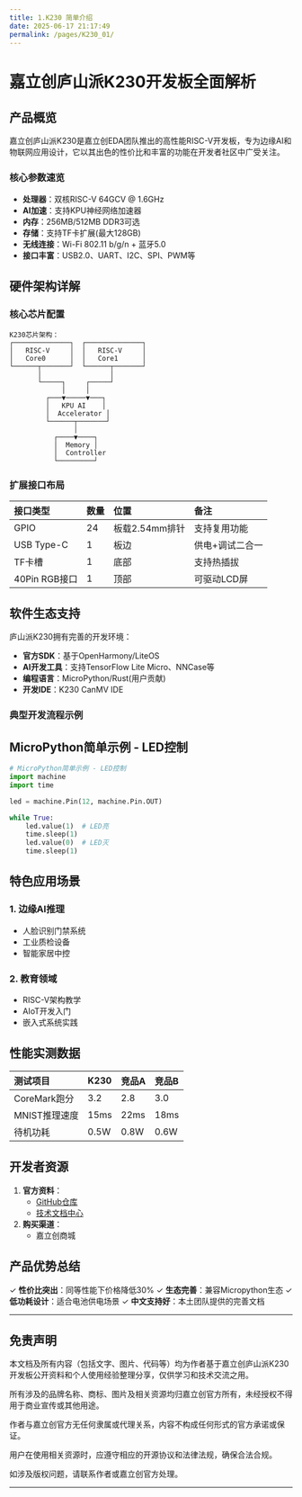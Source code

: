 ```yaml
---
title: 1.K230 简单介绍
date: 2025-06-17 21:17:49
permalink: /pages/K230_01/
---
```


# 嘉立创庐山派K230开发板全面解析

## 产品概览

嘉立创庐山派K230是嘉立创EDA团队推出的高性能RISC-V开发板，专为边缘AI和物联网应用设计，它以其出色的性价比和丰富的功能在开发者社区中广受关注。

### 核心参数速览
- **处理器**：双核RISC-V 64GCV @ 1.6GHz
- **AI加速**：支持KPU神经网络加速器
- **内存**：256MB/512MB DDR3可选
- **存储**：支持TF卡扩展(最大128GB)
- **无线连接**：Wi-Fi 802.11 b/g/n + 蓝牙5.0
- **接口丰富**：USB2.0、UART、I2C、SPI、PWM等

## 硬件架构详解

### 核心芯片配置
```block
K230芯片架构：
┌──────────────┐  ┌──────────────┐
│   RISC-V     │  │   RISC-V     │
│   Core0      │  │   Core1      │
└──────┬───────┘  └──────┬───────┘
       │                 │
       └─────┐     ┌─────┘
             │     │
         ┌───▼─────▼───┐
         │   KPU AI    │
         │  Accelerator │
         └──────┬───────┘
                │
           ┌────▼────┐
           │  Memory │
           │  Controller
           └─────────┘
```

### 扩展接口布局

| 接口类型      | 数量 | 位置           | 备注            |
| :------------ | :--- | :------------- | :-------------- |
| GPIO          | 24   | 板载2.54mm排针 | 支持复用功能    |
| USB Type-C    | 1    | 板边           | 供电+调试二合一 |
| TF卡槽        | 1    | 底部           | 支持热插拔      |
| 40Pin RGB接口 | 1    | 顶部           | 可驱动LCD屏     |

## 软件生态支持

庐山派K230拥有完善的开发环境：

- **官方SDK**：基于OpenHarmony/LiteOS
- **AI开发工具**：支持TensorFlow Lite Micro、NNCase等
- **编程语言**：MicroPython/Rust(用户贡献)
- **开发IDE**：K230 CanMV IDE

### 典型开发流程示例

## MicroPython简单示例 - LED控制
```python
# MicroPython简单示例 - LED控制
import machine
import time

led = machine.Pin(12, machine.Pin.OUT)

while True:
    led.value(1)  # LED亮
    time.sleep(1)
    led.value(0)  # LED灭
    time.sleep(1)
```

## 特色应用场景

### 1. 边缘AI推理

- 人脸识别门禁系统
- 工业质检设备
- 智能家居中控


### 2. 教育领域

- RISC-V架构教学
- AIoT开发入门
- 嵌入式系统实践

## 性能实测数据

| 测试项目      | K230 | 竞品A | 竞品B |
| :------------ | :--- | :---- | :---- |
| CoreMark跑分  | 3.2  | 2.8   | 3.0   |
| MNIST推理速度 | 15ms | 22ms  | 18ms  |
| 待机功耗      | 0.5W | 0.8W  | 0.6W  |

## 开发者资源

1. **官方资料**：
   - [GitHub仓库](https://github.com/LushanPi/K230)
   - [技术文档中心](https://docs.lushanpi.com/)
2. **购买渠道**：
   - 嘉立创商城

## 产品优势总结

✓ **性价比突出**：同等性能下价格降低30%
✓ **生态完善**：兼容Micropython生态
✓ **低功耗设计**：适合电池供电场景
✓ **中文支持好**：本土团队提供的完善文档

---

## 免责声明

本文档及所有内容（包括文字、图片、代码等）均为作者基于嘉立创庐山派K230开发板公开资料和个人使用经验整理分享，仅供学习和技术交流之用。

所有涉及的品牌名称、商标、图片及相关资源均归嘉立创官方所有，未经授权不得用于商业宣传或其他用途。

作者与嘉立创官方无任何隶属或代理关系，内容不构成任何形式的官方承诺或保证。

用户在使用相关资源时，应遵守相应的开源协议和法律法规，确保合法合规。

如涉及版权问题，请联系作者或嘉立创官方处理。

---


